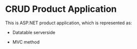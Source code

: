 # CRUD Product Application

This is ASP.NET product application, which is represented as:

- Datatable serverside

- MVC method
